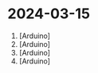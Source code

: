 # 2024-03-15

1. [](https://github.comundefined "Onboard electronics/sensors for CSH's electric vehicle") [Arduino]
2. [](https://github.comundefined "Amo + Arduino = Arduimo") [Arduino]
3. [](https://github.comundefined "Example file to blink the LED on an Arduino") [Arduino]
4. [](https://github.comundefined "USB to bluetooth HID boot keyboard transmitter") [Arduino]
